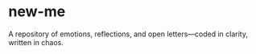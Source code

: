 # new-me
A repository of emotions, reflections, and open letters—coded in clarity, written in chaos.
